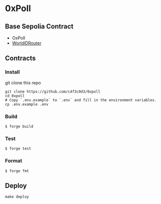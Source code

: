 # 0xPoll

## Base Sepolia Contract

- OxPoll
- [WorldIDRouter](https://sepolia.basescan.org/address/0x42FF98C4E85212a5D31358ACbFe76a621b50fC02#code)

## Contracts

### Install

git clone this repo

```shell
git clone https://github.com/c4f3c0d3/0xpoll
cd 0xpoll
# Copy `.env.example` to `.env` and fill in the environment variables.
cp .env.example .env
```

### Build

```shell
$ forge build
```

### Test

```shell
$ forge test
```

### Format

```shell
$ forge fmt
```

## Deploy

```
make deploy
```
